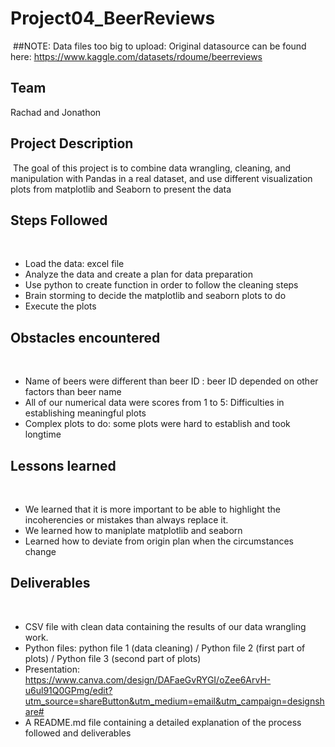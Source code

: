 # Project04_BeerReviews
​
##NOTE: Data files too big to upload: Original datasource can be found here: https://www.kaggle.com/datasets/rdoume/beerreviews

## Team 
Rachad and Jonathon
​
## Project Description
​
The goal of this project is to combine data wrangling, cleaning, and manipulation with Pandas in a real dataset, and use different visualization plots from matplotlib and Seaborn to present the data 
​
## Steps Followed 
​
- Load the data: excel file
- Analyze the data and create a plan for data preparation
- Use python to create function in order to follow the cleaning steps
- Brain storming to decide the matplotlib and seaborn plots to do
- Execute the plots
​
## Obstacles encountered 
​
- Name of beers were different than beer ID : beer ID depended on other factors than beer name
- All of our numerical data were scores from 1 to 5: Difficulties in establishing meaningful plots
- Complex plots to do: some plots were hard to establish and took longtime
​
## Lessons learned 
​
- We learned that it is more important to be able to highlight the incoherencies or mistakes than always replace it. 
- We learned how to maniplate matplotlib and seaborn
- Learned how to deviate from origin plan when the circumstances change
​
## Deliverables
​
- CSV file with clean data containing the results of our data wrangling work.
- Python files: python file 1 (data cleaning) / Python file 2 (first part of plots) / Python file 3 (second part of plots)
- Presentation: https://www.canva.com/design/DAFaeGvRYGI/oZee6ArvH-u6ul91Q0GPmg/edit?utm_source=shareButton&utm_medium=email&utm_campaign=designshare#
- A README.md file containing a detailed explanation of the process followed and deliverables
